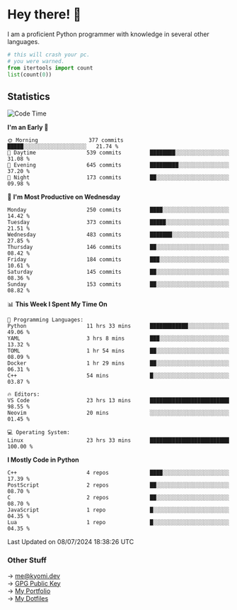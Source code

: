 # Hey there! 👋

I am a proficient Python programmer with knowledge in several other languages.

```py
# this will crash your pc.
# you were warned.
from itertools import count
list(count(0))
```

## Statistics
<!--START_SECTION:waka-->
![Code Time](http://img.shields.io/badge/Code%20Time-1%2C491%20hrs%2024%20mins-blue)

**I'm an Early 🐤** 

```text
🌞 Morning                377 commits         █████░░░░░░░░░░░░░░░░░░░░   21.74 % 
🌆 Daytime                539 commits         ████████░░░░░░░░░░░░░░░░░   31.08 % 
🌃 Evening                645 commits         █████████░░░░░░░░░░░░░░░░   37.20 % 
🌙 Night                  173 commits         ██░░░░░░░░░░░░░░░░░░░░░░░   09.98 % 
```
📅 **I'm Most Productive on Wednesday** 

```text
Monday                   250 commits         ████░░░░░░░░░░░░░░░░░░░░░   14.42 % 
Tuesday                  373 commits         █████░░░░░░░░░░░░░░░░░░░░   21.51 % 
Wednesday                483 commits         ███████░░░░░░░░░░░░░░░░░░   27.85 % 
Thursday                 146 commits         ██░░░░░░░░░░░░░░░░░░░░░░░   08.42 % 
Friday                   184 commits         ███░░░░░░░░░░░░░░░░░░░░░░   10.61 % 
Saturday                 145 commits         ██░░░░░░░░░░░░░░░░░░░░░░░   08.36 % 
Sunday                   153 commits         ██░░░░░░░░░░░░░░░░░░░░░░░   08.82 % 
```


📊 **This Week I Spent My Time On** 

```text
💬 Programming Languages: 
Python                   11 hrs 33 mins      ████████████░░░░░░░░░░░░░   49.06 % 
YAML                     3 hrs 8 mins        ███░░░░░░░░░░░░░░░░░░░░░░   13.32 % 
TOML                     1 hr 54 mins        ██░░░░░░░░░░░░░░░░░░░░░░░   08.09 % 
Docker                   1 hr 29 mins        ██░░░░░░░░░░░░░░░░░░░░░░░   06.31 % 
C++                      54 mins             █░░░░░░░░░░░░░░░░░░░░░░░░   03.87 % 

🔥 Editors: 
VS Code                  23 hrs 13 mins      █████████████████████████   98.55 % 
Neovim                   20 mins             ░░░░░░░░░░░░░░░░░░░░░░░░░   01.45 % 

💻 Operating System: 
Linux                    23 hrs 33 mins      █████████████████████████   100.00 % 
```

**I Mostly Code in Python** 

```text
C++                      4 repos             ████░░░░░░░░░░░░░░░░░░░░░   17.39 % 
PostScript               2 repos             ██░░░░░░░░░░░░░░░░░░░░░░░   08.70 % 
C                        2 repos             ██░░░░░░░░░░░░░░░░░░░░░░░   08.70 % 
JavaScript               1 repo              █░░░░░░░░░░░░░░░░░░░░░░░░   04.35 % 
Lua                      1 repo              █░░░░░░░░░░░░░░░░░░░░░░░░   04.35 % 
```




 Last Updated on 08/07/2024 18:38:26 UTC
<!--END_SECTION:waka-->

### Other Stuff

→ [me@kyomi.dev](mailto:me@kyomi.dev)\
→ [GPG Public Key](https://github.com/bitterteriyaki.gpg)\
→ [My Portfolio](https://kyomi.dev)\
→ [My Dotfiles](https://github.com/bitterteriyaki/dotfiles)
